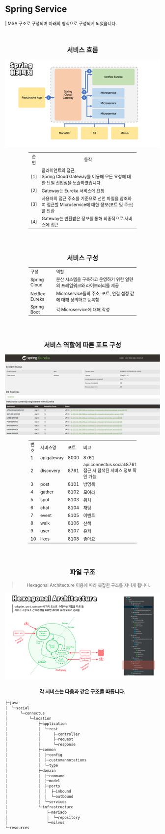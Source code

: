 # Spring Service
| MSA 구조로 구성되며 아래의 형식으로 구성되게 되었습니다.

<br>

<div align="center">

## 서비스 흐름

<img src="../img/presentation/24.png" style="width:600px"></img>

<table style="width:70%">
    <tr style="text-align: center;">
        <td>순번</td>
        <td>동작</td>
    </tr>
    <tr>
        <td  style="text-align: center;">[1]</td>
        <td>클라이언트의 접근,<br> Spring Cloud Gateway를 이용해 모든 요청에 대한 단일 진입점을 노출하였습니다.</td>
    </tr>
    <tr>
        <td style="text-align: center;">[2]</td>
        <td>Gateway는 Eureka 서비스에 요청</td>
    </tr>
    <tr>
        <td style="text-align: center;">[3]</td>
        <td>사용자의 접근 주소를 기준으로 선언 파일을 참조하여 접근할  Microservice에 대한 정보(포트 및 주소)를 반환</td>
    </tr>
    <tr>
        <td style="text-align: center;">[4]</td>
        <td>Gateway는 반환받은 정보를 통해 최종적으로 서비스에 접근</td>
    </tr>
</table>


<br><br>

## 서비스 구성

<table style="width:70%">
    <tr>
        <td>구성</td>
        <td>역할</td>
    </tr>
    <tr>
        <td>Spring Cloud</td>
        <td>분산 시스템을 구축하고 운영하기 위한 일련의 프레임워크와 라이브러리를 제공</td>
    </tr>
    <tr>
        <td>Netflex Eureka</td>
        <td>Microservice들의 주소, 포트, 연결 설정 값에 대해 정의하고 등록함</td>
    </tr>
    <tr>
        <td>Spring Boot</td>
        <td>각 Microservice에 대해 작성</td>
    </tr>
</table>


<br><br>

## 서비스 역할에 따른 포트 구성

<img src="../img/springEureka.png" style="width:600px"></img>

<table style="width:70%">
    <tr>
        <td>번호</td>
        <td>서비스명</td>
        <td>포트</td>
        <td>비고</td>
    </tr>
    <tr>
        <td>1</td>
        <td>apigateway</td>
        <td>8000</td>
        <td>8761</td>
    </tr>
    <tr>
        <td>2</td>
        <td>discovery</td>
        <td>8761</td>
        <td>api.connectus.social:8761<br> 접근 시 탐색된 서비스 정보 확인 가능</td>
    </tr>
    <tr>
        <td>3</td>
        <td>post</td>
        <td>8101</td>
        <td>방명록</td>
    </tr>
    <tr>
        <td>4</td>
        <td>gather</td>
        <td>8102</td>
        <td>모여라</td>
    </tr>
    <tr>
        <td>5</td>
        <td>spot</td>
        <td>8103</td>
        <td>위치</td>
    </tr>
    <tr>
        <td>6</td>
        <td>chat</td>
        <td>8104</td>
        <td>채팅</td>
    </tr>
    <tr>
        <td>7</td>
        <td>event</td>
        <td>8105</td>
        <td>이벤트</td>
    </tr>
    <tr>
        <td>8</td>
        <td>walk</td>
        <td>8106</td>
        <td>산책</td>
    </tr>
    <tr>
        <td>9</td>
        <td>user</td>
        <td>8107</td>
        <td>유저</td>
    </tr>
    <tr>
        <td>10</td>
        <td>likes</td>
        <td>8108</td>
        <td>좋아요</td>
    </tr>
</table>


<br><br>

## 파일 구조
> Hexagonal Architecture 이용에 따라 복잡한 구조를 지니게 됩니다.

<img src="../img/presentation/25.png" style="width:600px"></img>

### 각 서비스는 다음과 같은 구조를 따릅니다.

</div>


```sh
├─java
│  └─social
│      └─connectus
│          └─location
│              ├─application
│              │  └─rest
│              │      ├─controller
│              │      ├─request
│              │      └─response
│              ├─common
│              │  ├─config
│              │  ├─customannotations
│              │  └─type
│              ├─domain
│              │  ├─command
│              │  ├─model
│              │  ├─ports
│              │  │  ├─inbound
│              │  │  └─outbound
│              │  └─services
│              └─infrastructure
│                  ├─mariadb
│                  │  └─repository
│                  └─milvus
└─resources
```